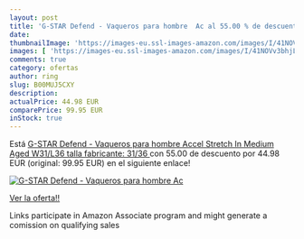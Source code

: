 ```yaml
---
layout: post
title: 'G-STAR Defend - Vaqueros para hombre  Ac al 55.00 % de descuento'
date: 
thumbnailImage: 'https://images-eu.ssl-images-amazon.com/images/I/41NOVv3bhjL._SL200_.jpg'
images: [ 'https://images-eu.ssl-images-amazon.com/images/I/41NOVv3bhjL._SL200_.jpg' ]
comments: true
category: ofertas
author: ring
slug: B00MUJ5CXY
description:
actualPrice: 44.98 EUR
comparePrice: 99.95 EUR
inStock: true
---
```


Está [G-STAR Defend - Vaqueros para hombre  Accel Stretch In Medium Aged  W31/L36  talla fabricante: 31/36 ](https://www.amazon.es/dp/B00MUJ5CXY/?tag=tolees-21) con 55.00 de descuento por 44.98 EUR (original: 99.95 EUR) en el siguiente enlace!

[![G-STAR Defend - Vaqueros para hombre  Ac](https://images-eu.ssl-images-amazon.com/images/I/41NOVv3bhjL._SL200_.jpg)](https://www.amazon.es/dp/B00MUJ5CXY/?tag=tolees-21)

[Ver la oferta!!](https://www.amazon.es/dp/B00MUJ5CXY/?tag=tolees-21)

Links participate in Amazon Associate program and might generate a comission on qualifying sales


